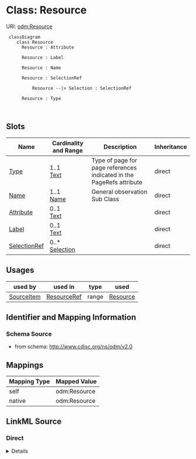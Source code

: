 # Class: Resource



URI: [odm:Resource](http://www.cdisc.org/ns/odm/v2.0/Resource)



```mermaid
 classDiagram
    class Resource
      Resource : Attribute
        
      Resource : Label
        
      Resource : Name
        
      Resource : SelectionRef
        
          Resource --|> Selection : SelectionRef
        
      Resource : Type
        
      
```




<!-- no inheritance hierarchy -->


## Slots

| Name | Cardinality and Range | Description | Inheritance |
| ---  | --- | --- | --- |
| [Type](Type.md) | 1..1 <br/> [Text](Text.md) | Type of page for page references indicated in the PageRefs attribute | direct |
| [Name](Name.md) | 1..1 <br/> [Name](Name.md) | General observation Sub Class | direct |
| [Attribute](Attribute.md) | 0..1 <br/> [Text](Text.md) |  | direct |
| [Label](Label.md) | 0..1 <br/> [Text](Text.md) |  | direct |
| [SelectionRef](SelectionRef.md) | 0..* <br/> [Selection](Selection.md) |  | direct |





## Usages

| used by | used in | type | used |
| ---  | --- | --- | --- |
| [SourceItem](SourceItem.md) | [ResourceRef](ResourceRef.md) | range | [Resource](Resource.md) |






## Identifier and Mapping Information







### Schema Source


* from schema: http://www.cdisc.org/ns/odm/v2.0





## Mappings

| Mapping Type | Mapped Value |
| ---  | ---  |
| self | odm:Resource |
| native | odm:Resource |





## LinkML Source

<!-- TODO: investigate https://stackoverflow.com/questions/37606292/how-to-create-tabbed-code-blocks-in-mkdocs-or-sphinx -->

### Direct

<details>
```yaml
name: Resource
from_schema: http://www.cdisc.org/ns/odm/v2.0
slots:
- Type
- Name
- Attribute
- Label
- SelectionRef
slot_usage:
  Type:
    name: Type
    domain_of:
    - PDFPageRef
    - Origin
    - Resource
    - StudyObjective
    - StudyEndPoint
    - TransitionTimingConstraint
    - RelativeTimingConstraint
    - Branching
    - Organization
    - Query
    - StudyEventDef
    - ItemGroupDef
    - MethodDef
    - Standard
    range: text
    required: true
  Name:
    name: Name
    domain_of:
    - StudyEventGroupDef
    - Class
    - SubClass
    - SourceItem
    - Resource
    - Parameter
    - ReturnValue
    - StudyObjective
    - StudyEndPoint
    - StudyTargetPopulation
    - StudyEstimand
    - Arm
    - Epoch
    - StudyTiming
    - TransitionTimingConstraint
    - AbsoluteTimingConstraint
    - RelativeTimingConstraint
    - DurationTimingConstraint
    - WorkflowDef
    - Transition
    - Branching
    - Criterion
    - ExceptionEvent
    - Organization
    - Query
    - MetaDataVersion
    - StudyEventDef
    - ItemGroupDef
    - ItemDef
    - CodeList
    - ConditionDef
    - MethodDef
    - Standard
    - Alias
    - Location
    range: name
    required: true
  Attribute:
    name: Attribute
    domain_of:
    - Resource
    range: text
    required: false
  Label:
    name: Label
    domain_of:
    - Resource
    - Coding
    range: text
    required: false
  SelectionRef:
    name: SelectionRef
    multivalued: true
    domain_of:
    - Resource
    range: Selection
    required: false
    minimum_cardinality: 0
class_uri: odm:Resource

```
</details>

### Induced

<details>
```yaml
name: Resource
from_schema: http://www.cdisc.org/ns/odm/v2.0
slot_usage:
  Type:
    name: Type
    domain_of:
    - PDFPageRef
    - Origin
    - Resource
    - StudyObjective
    - StudyEndPoint
    - TransitionTimingConstraint
    - RelativeTimingConstraint
    - Branching
    - Organization
    - Query
    - StudyEventDef
    - ItemGroupDef
    - MethodDef
    - Standard
    range: text
    required: true
  Name:
    name: Name
    domain_of:
    - StudyEventGroupDef
    - Class
    - SubClass
    - SourceItem
    - Resource
    - Parameter
    - ReturnValue
    - StudyObjective
    - StudyEndPoint
    - StudyTargetPopulation
    - StudyEstimand
    - Arm
    - Epoch
    - StudyTiming
    - TransitionTimingConstraint
    - AbsoluteTimingConstraint
    - RelativeTimingConstraint
    - DurationTimingConstraint
    - WorkflowDef
    - Transition
    - Branching
    - Criterion
    - ExceptionEvent
    - Organization
    - Query
    - MetaDataVersion
    - StudyEventDef
    - ItemGroupDef
    - ItemDef
    - CodeList
    - ConditionDef
    - MethodDef
    - Standard
    - Alias
    - Location
    range: name
    required: true
  Attribute:
    name: Attribute
    domain_of:
    - Resource
    range: text
    required: false
  Label:
    name: Label
    domain_of:
    - Resource
    - Coding
    range: text
    required: false
  SelectionRef:
    name: SelectionRef
    multivalued: true
    domain_of:
    - Resource
    range: Selection
    required: false
    minimum_cardinality: 0
attributes:
  Type:
    name: Type
    description: Type of page for page references indicated in the PageRefs attribute.
    from_schema: http://www.cdisc.org/ns/odm/v2.0
    rank: 1000
    alias: Type
    owner: Resource
    domain_of:
    - PDFPageRef
    - Origin
    - Resource
    - StudyObjective
    - StudyEndPoint
    - TransitionTimingConstraint
    - RelativeTimingConstraint
    - Branching
    - Organization
    - Query
    - StudyEventDef
    - ItemGroupDef
    - MethodDef
    - Standard
    range: text
    required: true
  Name:
    name: Name
    description: General observation Sub Class.
    from_schema: http://www.cdisc.org/ns/odm/v2.0
    rank: 1000
    alias: Name
    owner: Resource
    domain_of:
    - StudyEventGroupDef
    - Class
    - SubClass
    - SourceItem
    - Resource
    - Parameter
    - ReturnValue
    - StudyObjective
    - StudyEndPoint
    - StudyTargetPopulation
    - StudyEstimand
    - Arm
    - Epoch
    - StudyTiming
    - TransitionTimingConstraint
    - AbsoluteTimingConstraint
    - RelativeTimingConstraint
    - DurationTimingConstraint
    - WorkflowDef
    - Transition
    - Branching
    - Criterion
    - ExceptionEvent
    - Organization
    - Query
    - MetaDataVersion
    - StudyEventDef
    - ItemGroupDef
    - ItemDef
    - CodeList
    - ConditionDef
    - MethodDef
    - Standard
    - Alias
    - Location
    range: name
    required: true
  Attribute:
    name: Attribute
    from_schema: http://www.cdisc.org/ns/odm/v2.0
    rank: 1000
    alias: Attribute
    owner: Resource
    domain_of:
    - Resource
    range: text
    required: false
  Label:
    name: Label
    from_schema: http://www.cdisc.org/ns/odm/v2.0
    rank: 1000
    alias: Label
    owner: Resource
    domain_of:
    - Resource
    - Coding
    range: text
    required: false
  SelectionRef:
    name: SelectionRef
    from_schema: http://www.cdisc.org/ns/odm/v2.0
    rank: 1000
    multivalued: true
    alias: SelectionRef
    owner: Resource
    domain_of:
    - Resource
    range: Selection
    required: false
    minimum_cardinality: 0
class_uri: odm:Resource

```
</details>